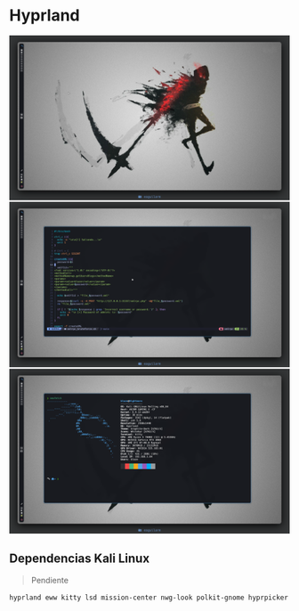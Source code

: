 
# Hyprland
<img src="https://github.com/Aguilar0607/dotfiles/blob/main/assets/hyprland-1.png">
<img src="https://github.com/Aguilar0607/dotfiles/blob/main/assets/hyprland-2.png">
<img src="https://github.com/Aguilar0607/dotfiles/blob/main/assets/hyprland-3.png">

## Dependencias Kali Linux 
> Pendiente

```bash
hyprland eww kitty lsd mission-center nwg-look polkit-gnome hyprpicker networkmanager imagemagik 
```

